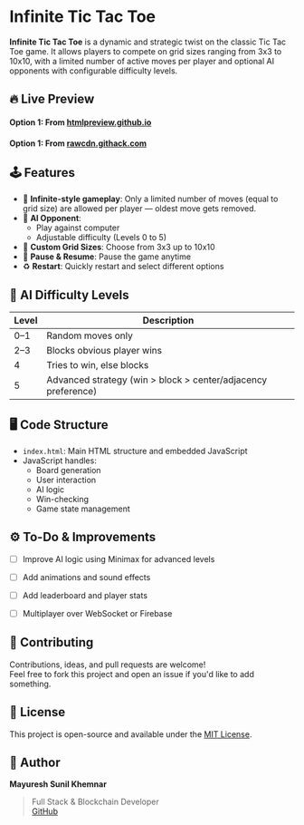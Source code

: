 # Infinite Tic Tac Toe

**Infinite Tic Tac Toe** is a dynamic and strategic twist on the classic Tic Tac Toe game. It allows players to compete on grid sizes ranging from 3x3 to 10x10, with a limited number of active moves per player and optional AI opponents with configurable difficulty levels.

## 🔥 Live Preview
#### Option 1: From [htmlpreview.github.io](https://htmlpreview.github.io/?https://github.com/KhemnarMayuresh/Tools/blob/main/Infinite%20Tic%20Tac%20Toe/index.html)

#### Option 1: From [rawcdn.githack.com](https://rawcdn.githack.com/KhemnarMayuresh/Tools/d63d03564fb59a87508e3c5a153a23b9316b66d7/Infinite%20Tic%20Tac%20Toe/index.html)


## 🕹️ Features

- 🔁 **Infinite-style gameplay**: Only a limited number of moves (equal to grid size) are allowed per player — oldest move gets removed.
- 🧠 **AI Opponent**:
  - Play against computer
  - Adjustable difficulty (Levels 0 to 5)
- 🧩 **Custom Grid Sizes**: Choose from 3x3 up to 10x10
- 🛑 **Pause & Resume**: Pause the game anytime
- ♻️ **Restart**: Quickly restart and select different options


## 🧠 AI Difficulty Levels

| Level | Description |
|-------|-------------|
| 0–1   | Random moves only |
| 2–3   | Blocks obvious player wins |
| 4     | Tries to win, else blocks |
| 5     | Advanced strategy (win > block > center/adjacency preference) |


## 🖥️ Code Structure

- `index.html`: Main HTML structure and embedded JavaScript
- JavaScript handles:
  - Board generation
  - User interaction
  - AI logic
  - Win-checking
  - Game state management


## ⚙️ To-Do & Improvements

- [ ] Improve AI logic using Minimax for advanced levels
- [ ] Add animations and sound effects
- [ ] Add leaderboard and player stats
- [ ] Multiplayer over WebSocket or Firebase


## 🙌 Contributing

Contributions, ideas, and pull requests are welcome!  
Feel free to fork this project and open an issue if you'd like to add something.


## 📄 License

This project is open-source and available under the [MIT License](LICENSE).


## 👤 Author

**Mayuresh Sunil Khemnar**  
> Full Stack & Blockchain Developer  
> [GitHub](https://github.com/KhemnarMayuresh)

